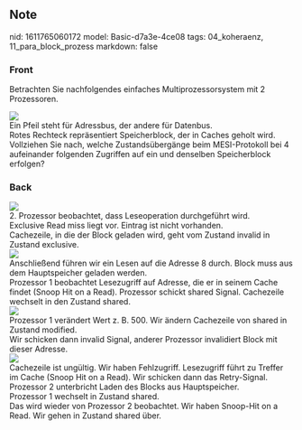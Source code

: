 ## Note
nid: 1611765060172
model: Basic-d7a3e-4ce08
tags: 04_koheraenz, 11_para_block_prozess
markdown: false

### Front
Betrachten Sie nachfolgendes einfaches Multiprozessorsystem mit 2
Prozessoren.
<div>
  <div><img src="11071569.png"></div>
</div>
<div>
  Ein Pfeil steht für Adressbus, der andere für Datenbus.
</div>
<div>
  Rotes Rechteck repräsentiert Speicherblock, der in Caches geholt
  wird.
</div>
<div>
  Vollziehen Sie nach, welche Zustandsübergänge beim MESI-Protokoll
  bei 4 aufeinander folgenden Zugriffen auf ein und denselben
  Speicherblock erfolgen?
</div>

### Back
<img src="28104388.png">
<div>
  2. Prozessor beobachtet, dass Leseoperation durchgeführt wird.
</div>
<div>
  Exclusive Read miss liegt vor. Eintrag ist nicht vorhanden.
</div>
<div>
  Cachezeile, in die der Block geladen wird, geht vom Zustand
  invalid in Zustand exclusive.
</div><img src="81624736.png">
<div>
  Anschließend führen wir ein Lesen auf die Adresse 8 durch. Block
  muss aus dem Hauptspeicher geladen werden.
</div>
<div>
  Prozessor 1 beobachtet Lesezugriff auf Adresse, die er in seinem
  Cache findet (Snoop Hit on a Read). Prozessor schickt shared
  Signal. Cachezeile wechselt in den Zustand shared.
</div>
<div><img src="52990270.png"></div>
<div>
  Prozessor 1 verändert Wert z. B. 500. Wir ändern Cachezeile von
  shared in Zustand modified.
</div>
<div>
  Wir schicken dann invalid Signal, anderer Prozessor invalidiert
  Block mit dieser Adresse.
</div>
<div><img src="60387747.png"></div>
<div>
  Cachezeile ist ungültig. Wir haben Fehlzugriff. Lesezugriff führt
  zu Treffer im Cache (Snoop Hit on a Read). Wir schicken dann das
  Retry-Signal. Prozessor 2 unterbricht Laden des Blocks aus
  Hauptspeicher.
</div>
<div>
  Prozessor 1 wechselt in Zustand shared.
</div>
<div>
  Das wird wieder von Prozessor 2 beobachtet. Wir haben Snoop-Hit
  on a Read. Wir gehen in Zustand shared über.
</div>
